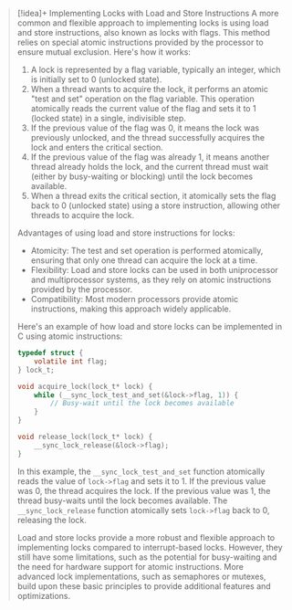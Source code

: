 > [!idea]+ Implementing Locks with Load and Store Instructions
> A more common and flexible approach to implementing locks is using load and store instructions, also known as locks with flags. This method relies on special atomic instructions provided by the processor to ensure mutual exclusion. Here's how it works:
>
> 1. A lock is represented by a flag variable, typically an integer, which is initially set to 0 (unlocked state).
> 2. When a thread wants to acquire the lock, it performs an atomic "test and set" operation on the flag variable. This operation atomically reads the current value of the flag and sets it to 1 (locked state) in a single, indivisible step.
> 3. If the previous value of the flag was 0, it means the lock was previously unlocked, and the thread successfully acquires the lock and enters the critical section.
> 4. If the previous value of the flag was already 1, it means another thread already holds the lock, and the current thread must wait (either by busy-waiting or blocking) until the lock becomes available.
> 5. When a thread exits the critical section, it atomically sets the flag back to 0 (unlocked state) using a store instruction, allowing other threads to acquire the lock.
>
> Advantages of using load and store instructions for locks:
> - Atomicity: The test and set operation is performed atomically, ensuring that only one thread can acquire the lock at a time.
> - Flexibility: Load and store locks can be used in both uniprocessor and multiprocessor systems, as they rely on atomic instructions provided by the processor.
> - Compatibility: Most modern processors provide atomic instructions, making this approach widely applicable.
>
> Here's an example of how load and store locks can be implemented in C using atomic instructions:
>
> ```c
> typedef struct {
>     volatile int flag;
> } lock_t;
>
> void acquire_lock(lock_t* lock) {
>     while (__sync_lock_test_and_set(&lock->flag, 1)) {
>         // Busy-wait until the lock becomes available
>     }
> }
>
> void release_lock(lock_t* lock) {
>     __sync_lock_release(&lock->flag);
> }
> ```
>
> In this example, the `__sync_lock_test_and_set` function atomically reads the value of `lock->flag` and sets it to 1. If the previous value was 0, the thread acquires the lock. If the previous value was 1, the thread busy-waits until the lock becomes available. The `__sync_lock_release` function atomically sets `lock->flag` back to 0, releasing the lock.
>
> Load and store locks provide a more robust and flexible approach to implementing locks compared to interrupt-based locks. However, they still have some limitations, such as the potential for busy-waiting and the need for hardware support for atomic instructions. More advanced lock implementations, such as semaphores or mutexes, build upon these basic principles to provide additional features and optimizations.

